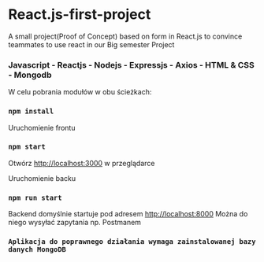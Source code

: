 # React.js-first-project
A small project(Proof of Concept) based on form in React.js to convince teammates to use react in our Big semester Project 


### Javascript - Reactjs - Nodejs - Expressjs - Axios - HTML & CSS - Mongodb


W celu pobrania modułów w obu ścieżkach:
### `npm install`

Uruchomienie frontu
### `npm start`

Otwórz [http://localhost:3000](http://localhost:3000) w przeglądarce


Uruchomienie backu
### `npm run start`

Backend domyślnie startuje pod adresem [http://localhost:8000](http://localhost:8000)
Można do niego wysyłać zapytania np. Postmanem

### `Aplikacja do poprawnego działania wymaga zainstalowanej bazy danych MongoDB`
